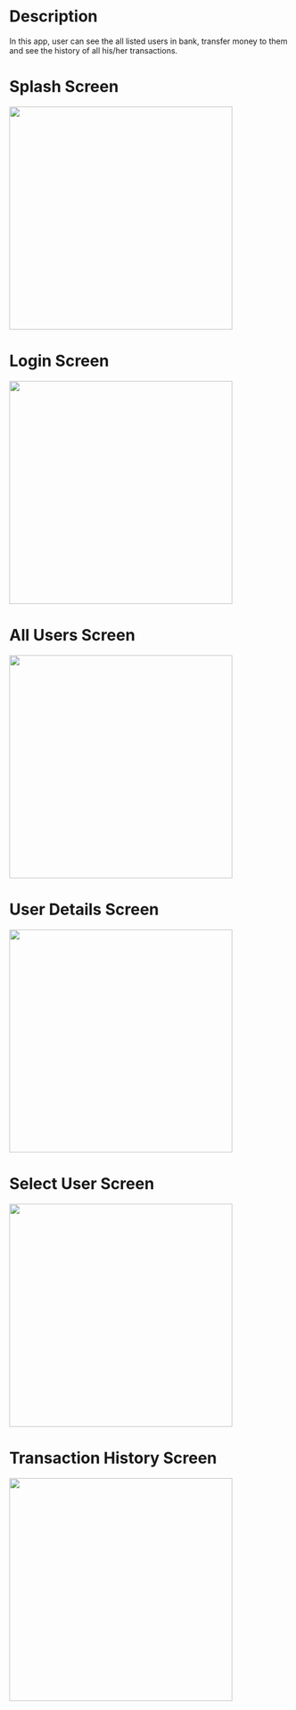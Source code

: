 # Description
In this app, user can see the all listed users in bank, transfer money to them and see the history of all his/her transactions.

# Splash Screen
<img src="https://user-images.githubusercontent.com/57492872/115452647-1d65a100-a238-11eb-930f-c788ef14ac12.jpg" height="400">

# Login Screen
<img src="https://user-images.githubusercontent.com/57492872/115453340-f65b9f00-a238-11eb-92b2-4c5895462273.jpg" height="400">

# All Users Screen
<img src="https://user-images.githubusercontent.com/57492872/115453518-2e62e200-a239-11eb-8c68-434c0a2cb28d.jpg" height="400">

# User Details Screen
<img src="https://user-images.githubusercontent.com/57492872/115453621-476b9300-a239-11eb-8e22-93ebd63011a1.jpg" height="400">

# Select User Screen
<img src="https://user-images.githubusercontent.com/57492872/115453758-69fdac00-a239-11eb-9ddf-05f71fde4841.jpg" height="400">

# Transaction History Screen
<img src="https://user-images.githubusercontent.com/57492872/115453844-81d53000-a239-11eb-9e42-ec3c182cbcd0.jpg" height="400">



